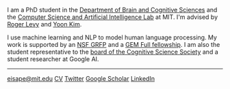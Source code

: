 I am a PhD student in the [Department of Brain and Cognitive Sciences](https://bcs.mit.edu/) and the [Computer Science and Artificial Intelligence Lab](https://www.csail.mit.edu/) at MIT. I'm advised by [Roger Levy](http://cpl.mit.edu/people.html) and [Yoon Kim](https://people.csail.mit.edu/yoonkim/).

I use machine learning and NLP to model human language processing. My work is supported by an [NSF GRFP](https://www.nsfgrfp.org/) and a [GEM Full fellowship](https://gemfellowship.org/). I am also the student representative to the [board of the Cognitive Science Society](https://cognitivesciencesociety.org/) and a student researcher at Google AI.

---
[eisape@mit.edu](mailto:eisape@mit.edu)  [CV](eisape_files/cv.pdf)  [Twitter](https://twitter.com/tiwa_eisape)  [Google Scholar](https://scholar.google.com/citations?hl=en&user=1FI8NfEAAAAJ&view_op=list_works&sortby=pubdate)  [LinkedIn](http://www.linkedin.com/in/eisape)
